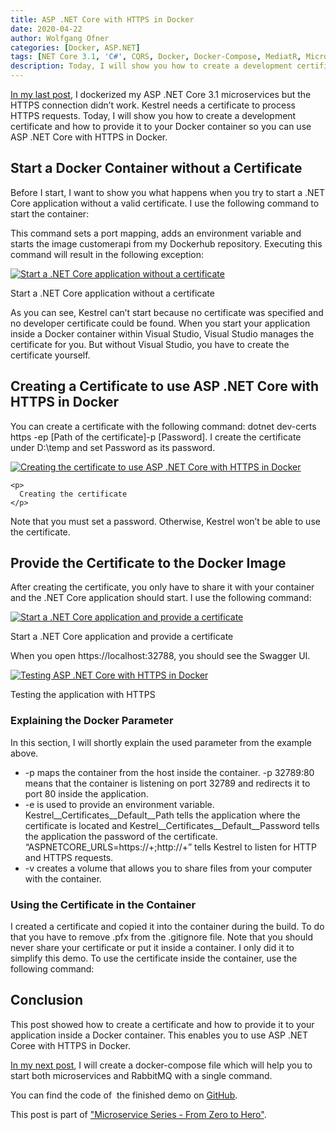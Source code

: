 ```yaml
---
title: ASP .NET Core with HTTPS in Docker
date: 2020-04-22
author: Wolfgang Ofner
categories: [Docker, ASP.NET]  
tags: [NET Core 3.1, 'C#', CQRS, Docker, Docker-Compose, MediatR, Microservice, RabbitMQ, SSL, Swagger]
description: Today, I will show you how to create a development certificate and how to provide it to your container so you can use ASP .NET Core with HTTPS in Docker.
---
```

<a href="/dockerize-an-asp-net-core-microservice-and-rabbitmq/" target="_blank" rel="noopener noreferrer">In my last post</a>, I dockerized my ASP .NET Core 3.1 microservices but the HTTPS connection didn&#8217;t work. Kestrel needs a certificate to process HTTPS requests. Today, I will show you how to create a development certificate and how to provide it to your Docker container so you can use ASP .NET Core with HTTPS in Docker.

## Start a Docker Container without a Certificate

Before I start, I want to show you what happens when you try to start a .NET Core application without a valid certificate. I use the following command to start the container:

<script src="https://gist.github.com/WolfgangOfner/91c669b9f187b26c10f80ed2fb41eb63.js"></script>

This command sets a port mapping, adds an environment variable and starts the image customerapi from my Dockerhub repository. Executing this command will result in the following exception:

<div class="col-12 col-sm-10 aligncenter">
  <a href="/assets/img/posts/2020/04/Start-a-.net-core-application-without-a-certificate.jpg"><img loading="lazy" src="/assets/img/posts/2020/04/Start-a-.net-core-application-without-a-certificate.jpg" alt="Start a .NET Core application without a certificate" /></a>
  
  <p>
    Start a .NET Core application without a certificate
  </p>
</div>

As you can see, Kestrel can&#8217;t start because no certificate was specified and no developer certificate could be found. When you start your application inside a Docker container within Visual Studio, Visual Studio manages the certificate for you. But without Visual Studio, you have to create the certificate yourself.

## Creating a Certificate to use ASP .NET Core with HTTPS in Docker

You can create a certificate with the following command: <span class="">dotnet dev-certs https -ep [Path of the certificate]-p [Password]. I create the certificate under D:\temp and set Password as its password.</span>

<div>
  <div class="col-12 col-sm-10 aligncenter">
    <a href="/assets/img/posts/2020/04/Creating-the-certificate.jpg"><img loading="lazy" src="/assets/img/posts/2020/04/Creating-the-certificate.jpg" alt="Creating the certificate to use ASP .NET Core with HTTPS in Docker" /></a>
    
    <p>
      Creating the certificate
    </p>
  </div>
</div>

Note that you must set a password. Otherwise, Kestrel won&#8217;t be able to use the certificate.

## Provide the Certificate to the Docker Image

After creating the certificate, you only have to share it with your container and the .NET Core application should start. I use the following command:

<script src="https://gist.github.com/WolfgangOfner/78c7e0c40b8c8b4ce170606cd9f6e3d9.js"></script>

<div class="col-12 col-sm-10 aligncenter">
  <a href="/assets/img/posts/2020/04/Start-a-.net-core-application-and-provide-a-certificate.jpg"><img loading="lazy" src="/assets/img/posts/2020/04/Start-a-.net-core-application-and-provide-a-certificate.jpg" alt="Start a .NET Core application and provide a certificate" /></a>
  
  <p>
    Start a .NET Core application and provide a certificate
  </p>
</div>

When you open https://localhost:32788, you should see the Swagger UI.

<div class="col-12 col-sm-10 aligncenter">
  <a href="/assets/img/posts/2020/04/Testing-the-application-with-HTTPS.jpg"><img loading="lazy" src="/assets/img/posts/2020/04/Testing-the-application-with-HTTPS.jpg" alt="Testing ASP .NET Core with HTTPS in Docker" /></a>
  
  <p>
    Testing the application with HTTPS
  </p>
</div>

### Explaining the Docker Parameter

In this section, I will shortly explain the used parameter from the example above.

  * -p maps the container from the host inside the container. -p 32789:80 means that the container is listening on port 32789 and redirects it to port 80 inside the application.
  * -e is used to provide an environment variable. Kestrel\_\_Certificates\_\_Default\_\_Path tells the application where the certificate is located and Kestrel\_\_Certificates\_\_Default\_\_Password tells the application the password of the certificate. &#8220;ASPNETCORE_URLS=https://+;http://+&#8221; tells Kestrel to listen for HTTP and HTTPS requests.
  * -v creates a volume that allows you to share files from your computer with the container.

### Using the Certificate in the Container

I created a certificate and copied it into the container during the build. To do that you have to remove .pfx from the .gitignore file. Note that you should never share your certificate or put it inside a container. I only did it to simplify this demo. To use the certificate inside the container, use the following command:

<script src="https://gist.github.com/WolfgangOfner/12f28d1c6f7f58190dc9c7ff2018f3f4.js"></script>

## Conclusion

This post showed how to create a certificate and how to provide it to your application inside a Docker container. This enables you to use ASP .NET Coree with HTTPS in Docker.

<a href="/set-up-docker-compose-for-asp-net-core-3-1-microservices" target="_blank" rel="noopener noreferrer">In my next post</a>, I will create a docker-compose file which will help you to start both microservices and RabbitMQ with a single command.

You can find the code of  the finished demo on <a href="https://github.com/WolfgangOfner/MicroserviceDemo" target="_blank" rel="noopener noreferrer">GitHub</a>.

This post is part of ["Microservice Series - From Zero to Hero"](/microservice-series-from-zero-to-hero).